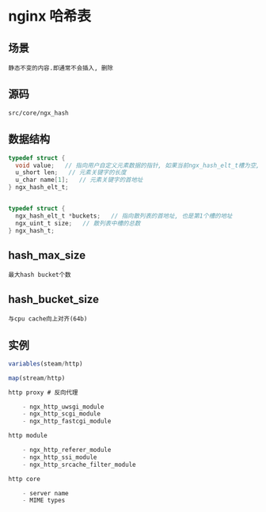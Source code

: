 # nginx 哈希表

## 场景

    静态不变的内容.即通常不会插入, 删除

## 源码

    src/core/ngx_hash

## 数据结构

```c
typedef struct {
  void value;   // 指向用户自定义元素数据的指针, 如果当前ngx_hash_elt_t槽为空, 则value的值为0
  u_short len;   // 元素关键字的长度
  u_char name[1];   // 元素关键字的首地址
} ngx_hash_elt_t;


typedef struct {
  ngx_hash_elt_t *buckets;   // 指向散列表的首地址, 也是第1个槽的地址
  ngx_uint_t size;   // 散列表中槽的总数
} ngx_hash_t;
```

## hash_max_size

    最大hash bucket个数

## hash_bucket_size

    与cpu cache向上对齐(64b)

## 实例

```js
variables(steam/http)  
```

```js
map(stream/http)  
```

```js
http proxy # 反向代理  

    - ngx_http_uwsgi_module
    - ngx_http_scgi_module
    - ngx_http_fastcgi_module

http module  

    - ngx_http_referer_module
    - ngx_http_ssi_module
    - ngx_http_srcache_filter_module

http core  

    - server name
    - MIME types
```
